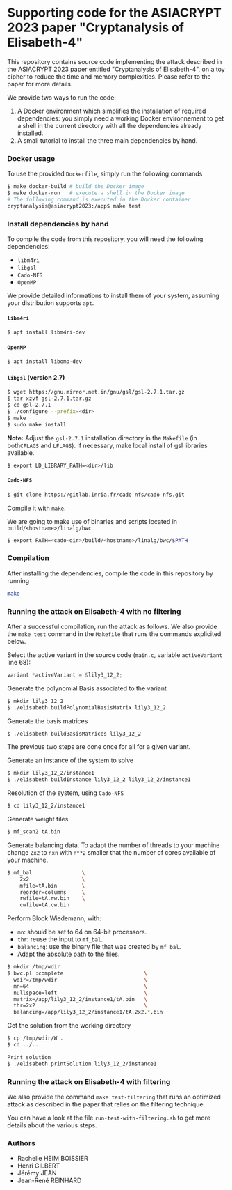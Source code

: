 # Supporting code for the ASIACRYPT 2023 paper "Cryptanalysis of Elisabeth-4"

This repository contains source code implementing the attack described in the ASIACRYPT 2023 paper entitled "Cryptanalysis of Elisabeth-4", on a toy cipher to reduce the time and memory complexities. Please refer to the paper for more details.

We provide two ways to run the code:
1. A Docker environment which simplifies the installation of required dependencies: you simply need a working Docker environnement to get a shell in the current directory with all the dependencies already installed.
2. A small tutorial to install the three main dependencies by hand.

### Docker usage

To use the provided `Dockerfile`, simply run the following commands

```sh
$ make docker-build # build the Docker image
$ make docker-run   # execute a shell in the Docker image
# The following command is executed in the Docker container
cryptanalysis@asiacrypt2023:/app$ make test
```

### Install dependencies by hand

To compile the code from this repository, you will need the following dependencies:

* `libm4ri`
* `libgsl` 
* `Cado-NFS`
* `OpenMP`

We provide detailed informations to install them of your system, assuming your distribution supports `apt`.

#### `libm4ri`

```sh
$ apt install libm4ri-dev
```

#### `OpenMP`

```sh
$ apt install libomp-dev
```

#### `libgsl` (version 2.7)

```sh
$ wget https://gnu.mirror.net.in/gnu/gsl/gsl-2.7.1.tar.gz
$ tar xzvf gsl-2.7.1.tar.gz
$ cd gsl-2.7.1
$ ./configure --prefix=<dir>
$ make
$ sudo make install
```

**Note:** Adjust the `gsl-2.7.1` installation directory in the `Makefile` (in both`CFLAGS` and `LFLAGS`). If necessary, make local install of gsl libraries available.

```sh
$ export LD_LIBRARY_PATH=<dir>/lib
```

#### `Cado-NFS`

```sh
$ git clone https://gitlab.inria.fr/cado-nfs/cado-nfs.git
```

Compile it with `make`.

We are going to make use of binaries and scripts located in `build/<hostname>/linalg/bwc`

```sh
$ export PATH=<cado-dir>/build/<hostname>/linalg/bwc/$PATH
```

### Compilation

After installing the dependencies, compile the code in this repository by running

```sh
make
```

### Running the attack on Elisabeth-4 with no filtering

After a successful compilation, run the attack as follows.
We also provide the `make test` command in the `Makefile` that runs the commands explicited below.

Select the active variant in the source code (`main.c`, variable `activeVariant` line 68):
```c
variant *activeVariant = &lily3_12_2;
```

Generate the polynomial Basis associated to the variant
```sh
$ mkdir lily3_12_2
$ ./elisabeth buildPolynomialBasisMatrix lily3_12_2
```

Generate the basis matrices
```sh
$ ./elisabeth buildBasisMatrices lily3_12_2
```

The previous two steps are done once for all for a given variant.

Generate an instance of the system to solve
```sh
$ mkdir lily3_12_2/instance1
$ ./elisabeth buildInstance lily3_12_2 lily3_12_2/instance1
```

Resolution of the system, using `Cado-NFS`
```sh
$ cd lily3_12_2/instance1
```

Generate weight files
```sh
$ mf_scan2 tA.bin
```

Generate balancing data.
To adapt the number of threads to your machine change `2x2` to `nxn` with `n**2` smaller that the number of cores available of your machine.

```sh
$ mf_bal                \
    2x2                 \
    mfile=tA.bin        \
    reorder=columns     \
    rwfile=tA.rw.bin    \
    cwfile=tA.cw.bin
```

Perform Block Wiedemann, with:
* `mn`: should be set to 64 on 64-bit processors.
* `thr`: reuse the input to `mf_bal`.
* `balancing`: use the binary file that was created by `mf_bal`.
* Adapt the absolute path to the files.

```sh
$ mkdir /tmp/wdir
$ bwc.pl :complete                          \
  wdir=/tmp/wdir                            \
  mn=64                                     \
  nullspace=left                            \
  matrix=/app/lily3_12_2/instance1/tA.bin   \
  thr=2x2                                   \
  balancing=/app/lily3_12_2/instance1/tA.2x2.*.bin
```

Get the solution from the working directory
```sh
$ cp /tmp/wdir/W .
$ cd ../..
```

```sh
Print solution
$ ./elisabeth printSolution lily3_12_2/instance1
```

### Running the attack on Elisabeth-4 with filtering

We also provide the command `make test-filtering` that runs an optimized attack as described in the paper that relies on the filtering technique.

You can have a look at the file `run-test-with-filtering.sh` to get more details about the various steps.

### Authors

* Rachelle HEIM BOISSIER
* Henri GILBERT
* Jérémy JEAN
* Jean-René REINHARD
